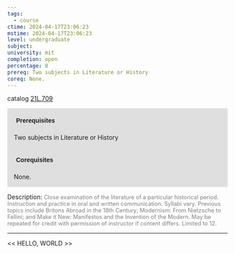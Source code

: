 ```yaml
---
tags:
  - course
ctime: 2024-04-17T23:06:23
mstime: 2024-04-17T23:06:23
level: undergraduate
subject: 
university: mit
completion: open
percentage: 0
prereq: Two subjects in Literature or History
coreq: None.
---
```


catalog [21L.709](http://student.mit.edu/catalog/m21La.html#21L.709)

<span style="display: block; padding: 15px; background-color: rgb(100, 100, 100, 0.2);"><font id="m_prereq2477_0" style="display: block; font-family: Arial, sans-serif; font-weight: bold; padding: 5px">Prerequisites</font><br><span id="prereq2477_0">Two subjects in Literature or History</span></span>
<span style="display: block; padding: 15px; background-color: rgb(100, 100, 100, 0.2);"><font id="m_coreq2477_0" style="display: block; font-family: Arial, sans-serif; font-weight: bold; padding: 5px">Corequisites</font><br><span id="coreq2477_0">None.</span></span>

<font style="">Description:</font>
<font style="color: grey; font-size: 0.8rem;">Close examination of the literature of a particular historical period. Instruction and practice in oral and written communication. Syllabi vary. Previous topics include Britons Abroad in the 18th Century; Modernism: From Nietzsche to Fellini; and Make it New: Manifestos and the Invention of the Modern.  May be repeated for credit with permission of instructor if content differs. Limited to 12.</font>



---

<< HELLO, WORLD >>
